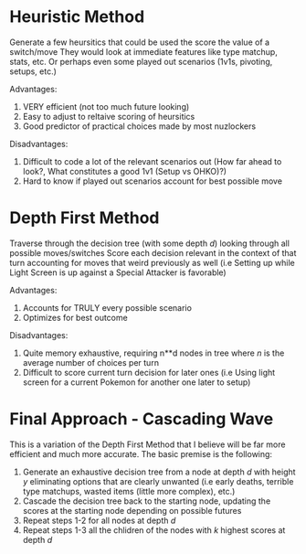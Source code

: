 # Heuristic Method
Generate a few heursitics that could be used the score the value of a switch/move
They would look at immediate features like type matchup, stats, etc.
Or perhaps even some played out scenarios (1v1s, pivoting, setups, etc.)

Advantages:
1. VERY efficient (not too much future looking)
2. Easy to adjust to reltaive scoring of heursitics
3. Good predictor of practical choices made by most nuzlockers

Disadvantages:
1. Difficult to code a lot of the relevant scenarios out
   (How far ahead to look?, What constitutes a good 1v1 (Setup vs OHKO)?)
2. Hard to know if played out scenarios account for best possible move


# Depth First Method
Traverse through the decision tree (with some depth *d*) looking through all possible moves/switches
Score each decision relevant in the context of that turn accounting for moves that weird previously as well
(i.e Setting up while Light Screen is up against a Special Attacker is favorable)

Advantages:
1. Accounts for TRULY every possible scenario
2. Optimizes for best outcome

Disadvantages:
1. Quite memory exhaustive, requiring n**d nodes in tree where *n* is the average number of choices per turn
2. Difficult to score current turn decision for later ones
   (i.e Using light screen for a current Pokemon for another one later to setup)


# Final Approach - Cascading Wave
This is a variation of the Depth First Method that I believe will be far more efficient and much more accurate.
The basic premise is the following:
1. Generate an exhaustive decision tree from a node at depth *d* with height *y* eliminating options that are clearly unwanted
   (i.e early deaths, terrible type matchups, wasted items (little more complex), etc.)
2. Cascade the decision tree back to the starting node, updating the scores at the starting node depending on possible futures
3. Repeat steps 1-2 for all nodes at depth *d*
4. Repeat steps 1-3 all the chlidren of the nodes with *k* highest scores at depth *d*
